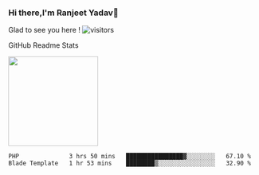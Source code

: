 ### Hi there,I'm Ranjeet Yadav👋

Glad to see you here ! ![visitors](https://visitor-badge.glitch.me/badge?page_id=${ranjeetproject}.${ranjeetproject.repo.id}) 

GitHub Readme Stats 

<img height="180em" src="https://github-readme-stats.vercel.app/api?username=ranjeetproject&show_icons=true&hide_border=true&&count_private=true&include_all_commits=true" />

<!--START_SECTION:waka-->
```text
PHP              3 hrs 50 mins   ████████████████▓░░░░░░░░   67.10 % 
Blade Template   1 hr 53 mins    ████████▒░░░░░░░░░░░░░░░░   32.90 % 
```
<!--END_SECTION:waka-->
